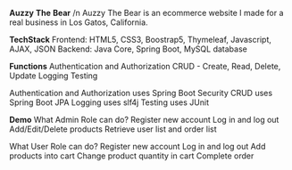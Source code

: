 **Auzzy** **The** **Bear**
/n
Auzzy The Bear is an ecommerce website I made for a real business in Los Gatos, California. 

****Tech******Stack**
Frontend: HTML5, CSS3, Boostrap5, Thymeleaf, Javascript, AJAX, JSON
Backend: Java Core, Spring Boot, MySQL database

**Functions**
Authentication and Authorization 
CRUD - Create, Read, Delete, Update
Logging
Testing 

Authentication and Authorization uses Spring Boot Security
CRUD uses Spring Boot JPA
Logging uses slf4j
Testing uses JUnit

**Demo**
What Admin Role can do?
Register new account
Log in and log out
Add/Edit/Delete products
Retrieve user list and order list

What User Role can do?
Register new account
Log in and log out
Add products into cart
Change product quantity in cart
Complete order
